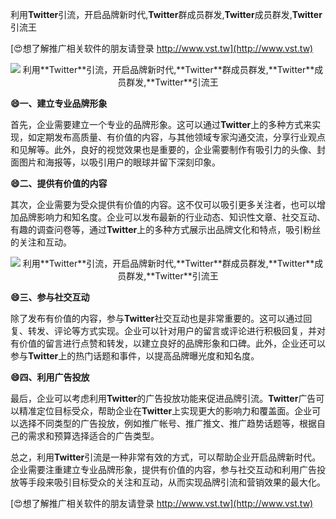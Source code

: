 利用**Twitter**引流，开启品牌新时代,**Twitter**群成员群发,**Twitter**成员群发,**Twitter**引流王

[😍想了解推广相关软件的朋友请登录 http://www.vst.tw](http://www.vst.tw)

 <center><img src="https://vst.tw/MP4/tuiguang/png/4.png" alt="利用**Twitter**引流，开启品牌新时代,**Twitter**群成员群发,**Twitter**成员群发,**Twitter**引流王"></center>

**😄一、建立专业品牌形象**

首先，企业需要建立一个专业的品牌形象。这可以通过**Twitter**上的多种方式来实现，如定期发布高质量、有价值的内容，与其他领域专家沟通交流，分享行业观点和见解等。此外，良好的视觉效果也是重要的，企业需要制作有吸引力的头像、封面图片和海报等，以吸引用户的眼球并留下深刻印象。

**😄二、提供有价值的内容**

其次，企业需要为受众提供有价值的内容。这不仅可以吸引更多关注者，也可以增加品牌影响力和知名度。企业可以发布最新的行业动态、知识性文章、社交互动、有趣的调查问卷等，通过**Twitter**上的多种方式展示出品牌文化和特点，吸引粉丝的关注和互动。

 <center><img src="https://vst.tw/MP4/tuiguang/png/6.png" alt="利用**Twitter**引流，开启品牌新时代,**Twitter**群成员群发,**Twitter**成员群发,**Twitter**引流王"></center>

**😄三、参与社交互动**

除了发布有价值的内容，参与**Twitter**社交互动也是非常重要的。这可以通过回复、转发、评论等方式实现。企业可以针对用户的留言或评论进行积极回复，并对有价值的留言进行点赞和转发，以建立良好的品牌形象和口碑。此外，企业还可以参与**Twitter**上的热门话题和事件，以提高品牌曝光度和知名度。

**😄四、利用广告投放**

最后，企业可以考虑利用**Twitter**的广告投放功能来促进品牌引流。**Twitter**广告可以精准定位目标受众，帮助企业在**Twitter**上实现更大的影响力和覆盖面。企业可以选择不同类型的广告投放，例如推广帐号、推广推文、推广趋势话题等，根据自己的需求和预算选择适合的广告类型。

总之，利用**Twitter**引流是一种非常有效的方式，可以帮助企业开启品牌新时代。企业需要注重建立专业品牌形象，提供有价值的内容，参与社交互动和利用广告投放等手段来吸引目标受众的关注和互动，从而实现品牌引流和营销效果的最大化。

[😍想了解推广相关软件的朋友请登录 http://www.vst.tw](http://www.vst.tw)



